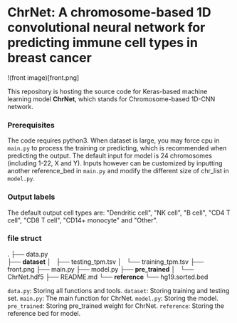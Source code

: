 # ChrNet: A chromosome-based 1D convolutional neural network for predicting immune cell types in breast cancer

!(front image)[front.png]

This repository is hosting the source code for Keras-based machine learning model **ChrNet**, which stands for Chromosome-based 1D-CNN network.

### Prerequisites

The code requires python3. When dataset is large, you may force cpu in `main.py` to process the training or predicting, which is recommended when predicting the output.
The default input for model is 24 chromosomes (including 1-22, X and Y). Inputs however can be customized by inputting another reference_bed in `main.py` and modify the different size of chr_list in `model.py`.

### Output labels

The default output cell types are:
"Dendritic cell", "NK cell", "B cell", "CD4 T cell", "CD8 T cell", "CD14+ monocyte" and  "Other".

### file struct
.
├── data.py                  
├── **dataset**
│   ├── testing_tpm.tsv
│   └── training_tpm.tsv
├── front.png
├── main.py
├── model.py
├── **pre_trained**
│   └── ChrNet.hdf5
├── README.md
└── **reference**
    └── hg19.sorted.bed

`data.py`: Storing all functions and tools.
`dataset`: Storing training and testing set.
`main.py`: The main function for ChrNet.
`model.py`: Storing the model.
`pre_trained`: Storing pre_trained weight for ChrNet.
`reference`: Storing the reference bed for model.
